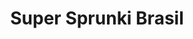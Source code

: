---
slug: super-sprunki-brasil-2672
title: Super Sprunki Brasil
description: "Super Sprunki Brasil is an exciting online game. Play for free directly in your browser!"
icon: /images/popular_mods/Super Sprunki Brasil.png
url: https://scratch.mit.edu/projects/1080827660/embed
previewImage: /images/popular_mods/Super Sprunki Brasil.png
type: popular mods

# SEO配置
seo:
  title: "Super Sprunki Brasil - Play Free Online Game | Fun Browser Games"
  description: "Super Sprunki Brasil - Play this fun online game for free in your browser. No download required!"
  ogImage: "/images/popular_mods/Super Sprunki Brasil.png"
  keywords: "super-sprunki-brasil-2672, online game, browser game, free game, popular mods game, play online"

videoUrls:
  - https://www.youtube.com/embed/example1
  - https://www.youtube.com/embed/example2

whyPlay:
  title: "Why Play Super Sprunki Brasil?"
  items:
    - "Immersive Gameplay: Super Sprunki Brasil offers an engaging and immersive gaming experience that will keep you entertained for hours"
    - "Challenging Levels: Test your skills with increasingly difficult challenges and obstacles"
    - "Beautiful Graphics: Enjoy stunning visuals and smooth animations that bring the game world to life"
    - "Regular Updates: New content and features are added regularly to keep the game fresh and exciting"
    - "Free to Play: Experience all the fun without spending a penny"
    - "Community Features: Connect with other players, share strategies, and compete for high scores"
    - "Cross-Platform: Play on any device with a web browser, no downloads required"

features:
  title: "Key Features of Super Sprunki Brasil"
  image: "/images/popular_mods/Super Sprunki Brasil.png"
  items:
    - "Intuitive Controls: Easy to learn controls make Super Sprunki Brasil accessible for players of all skill levels"
    - "Multiple Game Modes: Enjoy various gameplay options that provide different challenges and experiences"
    - "Character Customization: Personalize your gaming experience with unique characters and items"
    - "Achievement System: Complete special tasks to earn rewards and recognition"
    - "Leaderboards: Compete with players worldwide and see who can achieve the highest scores"

characteristics:
  title: "Game Characteristics"
  image: "/images/popular_mods/Super Sprunki Brasil.png"
  items:
    - "Genre: Popular mods game with elements of strategy and skill"
    - "Difficulty: Suitable for both casual gamers and those seeking a challenge"
    - "Play Time: Quick sessions or extended gameplay, depending on your preference"
    - "Art Style: Vibrant and engaging visuals that enhance the gaming experience"
    - "Sound Design: Immersive audio that complements the gameplay perfectly"

info: "Super Sprunki Brasil is an exciting online game that offers players a unique and engaging gaming experience. With its intuitive controls, stunning visuals, and challenging gameplay, Super Sprunki Brasil provides hours of entertainment for players of all ages and skill levels. Whether you're looking for a quick gaming session during a break or an extended play session, Super Sprunki Brasil delivers an immersive experience that will keep you coming back for more. The game features multiple levels of increasing difficulty, ensuring that players are constantly challenged as they progress. With regular updates adding new content and features, Super Sprunki Brasil remains fresh and exciting, providing endless entertainment options for its growing community of players."

howToPlayIntro: "Welcome to Super Sprunki Brasil! This guide will walk you through the basics and help you master the game. Whether you're a beginner or looking to improve your skills, these tips and instructions will enhance your gaming experience."

howToPlaySteps:
  - title: "Getting Started"
    description: "Begin your Super Sprunki Brasil adventure by familiarizing yourself with the controls. Use your keyboard or mouse to navigate through the game interface. The tutorial will guide you through the basic mechanics and help you understand the objectives."
  - title: "Understanding the Objectives"
    description: "In Super Sprunki Brasil, your main goal is to progress through levels by completing specific objectives. Each level presents unique challenges that require different strategies and approaches."
  - title: "Mastering the Controls"
    description: "Practice using the controls to improve your precision and reaction time. Super Sprunki Brasil requires quick reflexes and strategic thinking to overcome obstacles and defeat opponents."
  - title: "Utilizing Power-ups"
    description: "Collect power-ups throughout the game to enhance your abilities and overcome difficult challenges. Each power-up offers unique advantages that can be crucial for success."
  - title: "Developing Strategies"
    description: "As you progress in Super Sprunki Brasil, develop effective strategies for different scenarios. Analyze patterns, anticipate challenges, and adapt your approach to maximize your performance."

faq:
  title: "Frequently Asked Questions about Super Sprunki Brasil"
  items:
    - question: "Is Super Sprunki Brasil free to play?"
      answer: "Yes, Super Sprunki Brasil is completely free to play directly in your web browser. No downloads or purchases are required to enjoy the full game experience."
    - question: "Can I play Super Sprunki Brasil on mobile devices?"
      answer: "Yes, Super Sprunki Brasil is optimized for both desktop and mobile play. You can enjoy the game on any device with a web browser and internet connection."
    - question: "Are there any in-game purchases?"
      answer: "While Super Sprunki Brasil is free to play, there may be optional in-game purchases available for cosmetic items or additional features that don't affect core gameplay."
    - question: "How often is Super Sprunki Brasil updated?"
      answer: "The developers regularly update Super Sprunki Brasil with new content, features, and improvements based on player feedback and game performance."
    - question: "Can I play Super Sprunki Brasil offline?"
      answer: "Currently, Super Sprunki Brasil requires an internet connection to play as it's a browser-based online game."
    - question: "Is Super Sprunki Brasil suitable for children?"
      answer: "Yes, Super Sprunki Brasil is designed to be family-friendly and suitable for players of all ages."
    - question: "How do I report bugs or issues?"
      answer: "If you encounter any problems while playing Super Sprunki Brasil, you can report them through the game's support page or contact the developers directly through their website."
    - question: "Still Have Questions?"
      answer: "If you have additional questions about Super Sprunki Brasil that aren't covered in this FAQ, please visit our support center or contact our customer service team for assistance."
---